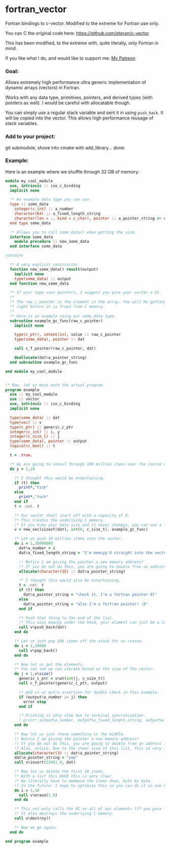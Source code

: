 # fortran_vector
Fortran bindings to c-vector. Modified to the extreme for Fortran use only.

You can C the original code here: https://github.com/eteran/c-vector

This has been modified, to the extreme with, quite literally, only Fortran in mind.

If you like what I do, and would like to support me: [My Patreon](https://www.patreon.com/jordan4ibanez)

### Goal:

Allows extremely high performance ultra generic implementation of dynamic arrays (vectors) in Fortran.

Works with any data type, primitives, pointers, and derived types (with pointers as well). I would be careful with allocatable though.

You can simply use a regular stack variable and sent it in using ``push_back``. It will be copied into the vector. This allows high performance reusage of stack variables.

### Add to your project:
git submodule, shove into cmake with add_library... done.

### Example:

Here is an example where we shuffle through 32 GB of memory:

```fortran
module my_cool_module
  use, intrinsic :: iso_c_binding
  implicit none

  !* An example data type you can use.
  type :: some_data
    integer(c_int) :: a_number
    character(64) :: a_fixed_length_string
    character(len = :, kind = c_char), pointer :: a_pointer_string => null()
  end type some_data

  !* Allows you to call some_data() when getting the size.
  interface some_data
    module procedure :: new_some_data
  end interface some_data

contains

  !* A very explicit constructor.
  function new_some_data() result(output)
    implicit none
    type(some_data) :: output
  end function new_some_data

  !* If your type uses pointers, I suggest you give your vector a GC.
  !*
  !* The raw_c_pointer is the element in the array. You will be getting it
  !* right before it is freed from C memory.
  !*
  !* Here is an example using our some_data type.
  subroutine example_gc_func(raw_c_pointer)
    implicit none

    type(c_ptr), intent(in), value :: raw_c_pointer
    type(some_data), pointer :: dat

    call c_f_pointer(raw_c_pointer, dat)

    deallocate(dat%a_pointer_string)
  end subroutine example_gc_func

end module my_cool_module


!* Now, let us move onto the actual program.
program example
  use :: my_cool_module
  use :: vector
  use, intrinsic :: iso_c_binding
  implicit none

  type(some_data) :: dat
  type(vec) :: v
  type(c_ptr) :: generic_c_ptr
  integer(c_int) :: i, y
  integer(c_size_t) :: j
  type(some_data), pointer :: output
  logical(c_bool) :: t

  t = .true.

  !* We are going to shovel through 100 million items over the course of this. 32 GB of data.
  do y = 1,10

    !* I thought this would be entertaining.
    if (t) then
      print*,"tick"
    else
      print*,"tock"
    end if
    t = .not. t

    !* Our vector shall start off with a capacity of 0.
    !* This creates the underlying C memory.
    !* If you know your data size and it never changes, you can use a literal number here.
    v = new_vec(sizeof(dat), int(0, c_size_t), example_gc_func)

    !* Let us push 10 million items into the vector.
    do i = 1,10000000
      dat%a_number = i
      dat%a_fixed_length_string = "I'm memcpy'd straight into the vector!"

      !! Notice I am giving the pointer a new memory address!
      !! If you do not do this, you are going to double free an address in your GC. :)
      allocate(character(35) :: dat%a_pointer_string)

      !* I thought this would also be entertaining.
      t = .not. t
      if (t) then
        dat%a_pointer_string = "check it, I'm a fortran pointer 8)"
      else
        dat%a_pointer_string = "also I'm a fortran pointer! :D"
      end if

      !* Push that thing to the end of the list.
      !* This uses memcpy under the hood, your element can just be a target as shown!
      call v%push_back(dat)
    end do

    !* Let us just pop 10k items off the stack for no reason.
    do i = 1,10000
      call v%pop_back()
    end do

    !* Now let us get the elements.
    !* You can see we can iterate based on the size of the vector.
    do j = 1,v%size()
      generic_c_ptr = v%at(int(j, c_size_t))
      call c_f_pointer(generic_c_ptr, output)

      !* Add in an extra assertion for double check in this example.
      if (output%a_number /= j) then
        error stop
      end if

      !? Printing is very slow due to terminal syncronization.
      ! print*,output%a_number, output%a_fixed_length_string, output%a_pointer_string
    end do

    !* Now let us just shove something in the middle.
    !! Notice I am giving the pointer a new memory address!
    !! If you do not do this, you are going to double free an address in your GC. :)
    !? Also, notice: Due to the sheer size of this list, this is very slow.
    allocate(character(3) :: dat%a_pointer_string)
    dat%a_pointer_string = "yep"
    call v%insert(23451_8, dat)

    !* Now let us delete the first 10 items.
    !* With a list this HUGE this is very slow!
    !* We literally have to memmove the items down, byte by byte.
    !? In the future: I hope to optimize this so you can do it in one huge chunk.
    do i = 1,10
      call v%erase(1_8)
    end do

    !* This not only calls the GC on all of our elements (if you gave it one),
    !* It also destroys the underlying C memory.
    call v%destroy()

    !* Now we go again.
  end do

end program example
```
